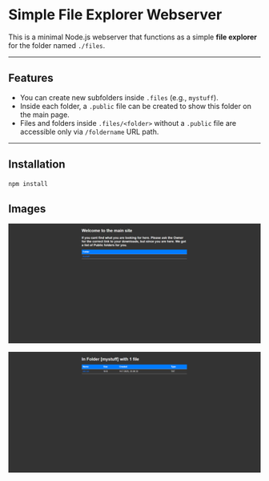 # Simple File Explorer Webserver

This is a minimal Node.js webserver that functions as a simple **file explorer** for the folder named `./files`.

---

## Features

- You can create new subfolders inside `.files` (e.g., `mystuff`).
- Inside each folder, a `.public` file can be created to show this folder on the main page.
- Files and folders inside `.files/<folder>` without a  `.public` file are accessible only via `/foldername` URL path.

---

## Installation

```bash
npm install
```

## Images

![Main](_images/main-site.png)

![Folder](_images/inside-folder.png)
